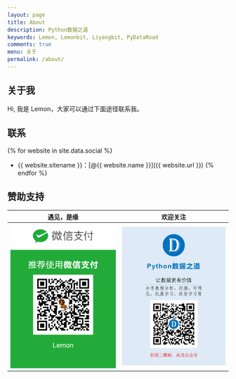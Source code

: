 ```yaml
---
layout: page
title: About
description: Python数据之道
keywords: Lemon, Lemonbit, Liyangbit, PyDataRoad
comments: true
menu: 关于
permalink: /about/
---
```


## 关于我

Hi, 我是 Lemon，大家可以通过下面途径联系我。



<!-- ## Skill Keywords

{% for category in site.data.skills %}
### {{ category.name }}
<div class="btn-inline">
{% for keyword in category.keywords %}
<button class="btn btn-outline" type="button">{{ keyword }}</button>
{% endfor %}
</div>
{% endfor %} -->


## 联系

{% for website in site.data.social %}
* {{ website.sitename }}：[@{{ website.name }}]({{ website.url }})
{% endfor %}


## 赞助支持


| <center>遇见，是缘</center> | <center>欢迎关注</center> |
| ---------------------------------------- | ---------------------------------------- |
| <img src="/images/wechat-pay.png" width="300"/> | <img src="/images/foot.jpg" width="300"/> |
